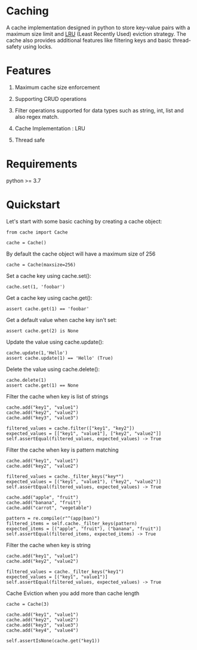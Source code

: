 # Caching 

A cache implementation designed in python to store key-value pairs with a maximum size limit and [LRU](https://en.wikipedia.org/wiki/Cache_replacement_policies) (Least Recently Used) eviction strategy. The cache also provides additional features like filtering keys and basic thread-safety using locks.

# Features

1. Maximum cache size enforcement

2. Supporting CRUD operations

3. Filter operations supported for data types such as string, int, list and also regex match.
   
4. Cache Implementation : LRU
   
5. Thread safe


# Requirements
python >= 3.7

# Quickstart
Let's start with some basic caching by creating a cache object:

```
from cache import Cache

cache = Cache()
```

By default the cache object will have a maximum size of 256
```
cache = Cache(maxsize=256)
```
Set a cache key using cache.set():

```
cache.set(1, 'foobar')

```
Get a cache key using cache.get():

```
assert cache.get(1) == 'foobar'
```

Get a default value when cache key isn't set:

```
assert cache.get(2) is None
```
Update the value using cache.update():
```
cache.update(1,'Hello')
assert cache.update(1) == 'Hello' (True)
```
Delete the value using cache.delete():
```
cache.delete(1)
assert cache.get(1) == None
```

Filter the cache when key is list of strings
```
cache.add("key1", "value1")
cache.add("key2", "value2")
cache.add("key3", "value3")

filtered_values = cache.filter(["key1", "key2"])
expected_values = [["key1", "value1"], ["key2", "value2"]]
self.assertEqual(filtered_values, expected_values) -> True
```

Filter the cache when key is pattern matching
```
cache.add("key1", "value1")
cache.add("key2", "value2")

filtered_values = cache._filter_keys("key*")
expected_values = [("key1", "value1"), ("key2", "value2")]
self.assertEqual(filtered_values, expected_values) -> True

cache.add("apple", "fruit")
cache.add("banana", "fruit")
cache.add("carrot", "vegetable")

pattern = re.compile(r"^(app|ban)")
filtered_items = self.cache._filter_keys(pattern)
expected_items = [("apple", "fruit"), ("banana", "fruit")]
self.assertEqual(filtered_items, expected_items) -> True

```

Filter the cache when key is string
```
cache.add("key1", "value1")
cache.add("key2", "value2")

filtered_values = cache._filter_keys("key1")
expected_values = [("key1", "value1")]
self.assertEqual(filtered_values, expected_values) -> True
```

Cache Eviction when you add more than cache length
```
cache = Cache(3)

cache.add("key1", "value1")
cache.add("key2", "value2")
cache.add("key3", "value3")
cache.add("key4", "value4")

self.assertIsNone(cache.get("key1))

```
